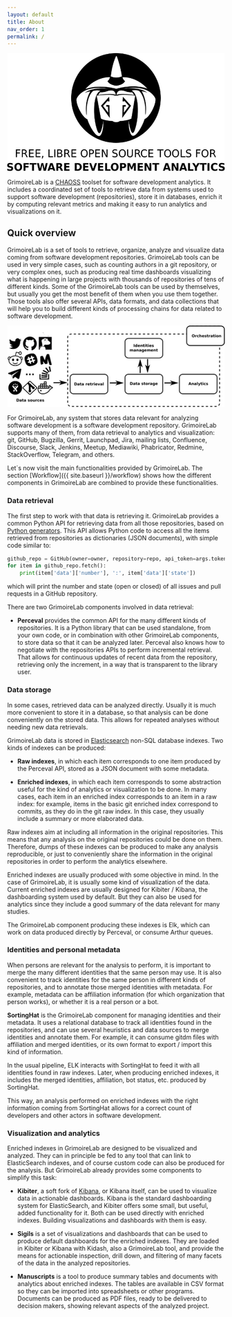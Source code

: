```yaml
---
layout: default
title: About
nav_order: 1
permalink: /
---
```


![](./assets/grimoirelab-logo.png)

GrimoireLab is a [CHAOSS](https://chaoss.community) toolset for software
development analytics. It includes a coordinated set of tools to retrieve data
from systems used to support software development (repositories), store it in
databases, enrich it by computing relevant metrics and making it easy to run
analytics and visualizations on it.

## Quick overview

GrimoireLab is a set of tools to retrieve, organize, analyze and visualize data
coming from software development repositories. GrimoireLab tools can be used in
very simple cases, such as counting authors in a git repository, or very complex
ones, such as producing real time dashboards visualizing what is happening in
large projects with thousands of repositories of tens of different kinds. Some
of the GrimoireLab tools can be used by themselves, but usually you get the most
benefit of them when you use them together. Those tools also offer several APIs,
data formats, and data collections that will help you to build different kinds
of processing chains for data related to software development.

![](./assets/grimoirelab-all.png)

For GrimoireLab, any system that stores data relevant for analyzing software
development is a software development repository. GrimoireLab supports many of
them, from data retrieval to analytics and visualization: git, GitHub, Bugzilla,
Gerrit, Launchpad, Jira, mailing lists, Confluence, Discourse, Slack, Jenkins,
Meetup, Mediawiki, Phabricator, Redmine, StackOverflow, Telegram, and others.

Let´s now visit the main functionalities provided by GrimoireLab. The section
[Workflow]({{ site.baseurl }}/workflow) shows how the different components
in GrimoireLab are combined to provide these functionalities.

### Data retrieval

The first step to work with that data is retrieving it. GrimoireLab provides a
common Python API for retrieving data from all those repositories, based on
[Python generators](https://wiki.python.org/moin/Generators). This API allows
Python code to access all the items retrieved from repositories as dictionaries
(JSON documents), with simple code similar to:

```python
github_repo = GitHub(owner=owner, repository=repo, api_token=args.token)
for item in github_repo.fetch():
    print(item['data']['number'], ':', item['data']['state'])
```

which will print the number and state (open or closed) of all issues and pull
requests in a GitHub repository.

There are two GrimoireLab components involved in data retrieval:

* **Perceval** provides the common API for the many different kinds of
  repositories. It is a Python library that can be used standalone, from your
  own code, or in combination with other GrimoireLab components, to store data
  so that it can be analyzed later. Perceval also knows how to negotiate with
  the repositories APIs to perform incremental retrieval. That allows for
  continuous updates of recent data from the repository, retrieving only the
  increment, in a way that is transparent to the library user.

### Data storage

In some cases, retrieved data can be analyzed directly. Usually it is much more
convenient to store it in a database, so that analysis can be done conveniently
on the stored data. This allows for repeated analyses without needing new data
retrievals.

GrimoireLab data is stored in
[Elasticsearch](https://github.com/elastic/elasticsearch) non-SQL database
indexes. Two kinds of indexes can be produced:

* **Raw indexes**, in which each item corresponds to one item produced by the
  Perceval API, stored as a JSON document with some metadata.

* **Enriched indexes**, in which each item corresponds to some abstraction
  useful for the kind of analytics or visualization to be done. In many cases,
  each item in an enriched index corresponds to an item in a raw index: for
  example, items in the basic git enriched index correspond to commits, as they
  do in the git raw index. In this case, they usually include a summary or more
  elaborated data.

Raw indexes aim at including all information in the original repositories. This
means that any analysis on the original repositories could be done on them.
Therefore, dumps of these indexes can be produced to make any analysis
reproducible, or just to conveniently share the information in the original
repositories in order to perform the analytics elsewhere.

Enriched indexes are usually produced with some objective in mind. In the case
of GrimoireLab, it is usually some kind of visualization of the data. Current
enriched indexes are usually designed for Kibiter / Kibana, the dashboarding
system used by default. But they can also be used for analytics since they
include a good summary of the data relevant for many studies.

The GrimoireLab component producing these indexes is Elk, which can work on data
produced directly by Perceval, or consume Arthur queues.

### Identities and personal metadata

When persons are relevant for the analysis to perform, it is important to merge
the many different identities that the same person may use. It is also
convenient to track identities for the same person in different kinds of
repositories, and to annotate those merged identities with metadata. For
example, metadata can be affiliation information (for which organization that
person works), or whether it is a real person or a bot.

**SortingHat** is the GrimoireLab component for managing identities and their
metadata. It uses a relational database to track all identities found in the
repositories, and can use several heuristics and data sources to merge
identities and annotate them. For example, it can consume gitdm files with
affiliation and merged identities, or its own format to export / import this
kind of information.

In the usual pipeline, ELK interacts with SortingHat to feed it with all
identities found in raw indexes. Later, when producing enriched indexes, it
includes the merged identities, affiliation, bot status, etc. produced by
SortingHat.

This way, an analysis performed on enriched indexes with the right information
coming from SortingHat allows for a correct count of developers and other actors
in software development.

### Visualization and analytics

Enriched indexes in GrimoireLab are designed to be visualized and analyzed. They
can in principle be fed to any tool that can link to ElasticSearch indexes, and
of course custom code can also be produced for the analysis. But GrimoireLab
already provides some components to simplify this task:

* **Kibiter**, a soft fork of [Kibana](https://www.elastic.co/products/kibana),
  or Kibana itself, can be used to visualize data in actionable dashboards.
  Kibana is the standard dashboarding system for ElasticSearch, and Kibiter
  offers some small, but useful, added functionality for it. Both can be used
  directly with enriched indexes. Building visualizations and dashboards with
  them is easy.

* **Sigils** is a set of visualizations and dashboards that can be used to
  produce default dashboards for the enriched indexes. They are loaded in
  Kibiter or Kibana with Kidash, also a GrimoireLab tool, and provide the means
  for actionable inspection, drill down, and filtering of many facets of the
  data in the analyzed repositories.

* **Manuscripts** is a tool to produce summary tables and documents with
  analytics about enriched indexes. The tables are available in CSV format so
  they can be imported into spreadsheets or other programs. Documents can be
  produced as PDF files, ready to be delivered to decision makers, showing
  relevant aspects of the analyzed project.
